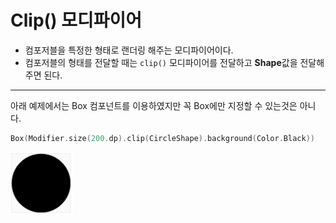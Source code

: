 # Clip() 모디파이어

- 컴포저블을 특정한 형태로 랜더링 해주는 모디파이어이다.
- 컴포저블의 형태를 전달할 때는 `clip()` 모디파이어를 전달하고 **Shape**값을 전달해주면 된다.

---

아래 예제에서는 Box 컴포넌트를 이용하였지만 꼭 Box에만 지정할 수 있는것은 아니다.

```Kotlin
Box(Modifier.size(200.dp).clip(CircleShape).background(Color.Black))
```

<img src="../../image/Clip.png" width="" height="100"/>

